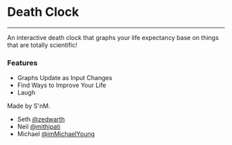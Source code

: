 # Death Clock
------------

An interactive death clock that graphs your life expectancy base on things that are totally scientific!

### Features

* Graphs Update as Input Changes
* Find Ways to Improve Your Life
* Laugh

Made by S'nM.

* Seth [@zedwarth](https://twitter.com/Zedwarth)
* Neil [@mithipati](https://twitter.com/mithipati)
* Michael [@imMichaelYoung](https://twitter.com/imMichaelYoung)
